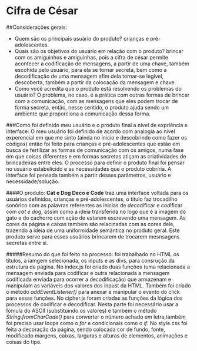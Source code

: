 # Cifra de César

##Considerações gerais:
* Quem são os principais usuário do produto? crianças e pré-adolescentes.
* Quais são os objetivos do usuário em relação com o produto? brincar com os amiguinhos e amiguinhas, pois a cifra de césar permite acontecer a codificação de mensagens, a partir de uma chave, também escohida pelo usuário, para ela se tornar secreta, bem como a decodificação de uma mensagem afim dela tornar-se legível, descoberta, também a partir da colocação da mensagem e chave. 
* Como você acredita que o produto está resolvendo os problemas do usuário? O problema, no caso, é a prática com outras formas de brincar com a comunicação, com as mensagens que eles podem trocar de forma secreta, então, nesse sentido, o produto ajuda sendo um ambiente que proporciona a comunicação dessa forma. 

###Como foi definido meu usuário e o produto final a nível de expriência e interface:
O meu usuário foi definido de acordo com analogia ao nível experencial em que me sinto (ainda no ínicio e descobrindo como fazer os códigos) então foi feito para crianças e pré-adolescentes que estão em busca de fertilizar as formas de comunicação com os amigos, numa fase em que coisas diferentes e em formas secretas atiçam as criatividades de brincadeiras entre eles. O processo para definir o produto final foi pensar no usuário estabelicido e as necessidades que o produto cobriria. A interface foi pensada também a partir desses parâmetros, usuário e necessidade/solução.
 
####O produto: 
**Cat e Dog Deco e Code** traz uma interface voltada para os usuários definidos, crianças e pré-adolescentes, o título faz trocadilho sonórico com as palavras referentes as inicias de *deco*dificar e *cod*ificar com *cat e dog*, assim como a ideia transferida no logo que é a imagem do gato e do cachorro com ação de estarem escrevendo uma mensagem. As cores da página e caixas também são relacinadas com as cores dele, trazendo a ideia de uma uniformidade semântica no produto geral. Este produto serve para esses usuários brincarem de trocarem mesnsagens secretas entre si. 

#####Resumo do que foi feito no processo:
foi trabalhado no HTML os títulos, a iamgem selecionada, os inputs e as divs, para consrução da estrutura da página. No index.js foi criado duas funções (uma relacionada a mensagem enviada para codificar e outra relacionada a mensagem codificada enviada para ocorrer a decodificação) que armazenam e manipulam as variáveis dos valores dos inpust da HTML. Também foi criado o método *addEventListener()* para anexar e manipular o evento do click para essas funções. No cipher.js foram criadas as funções da lógica dos processos de codificar e decodificar. Nesta parte foi necessário usar a fómula do ASCII (substituindo os valores) e também o método *String.fromCharCode()* para converter o número achado em letra,também foi preciso usar loops como o *for* e condicionais como o *if*. No style.css foi feita a decoração da página, sendo colocada cor de fundo, fonte, modificado margens, caixas, larguras e alturas de elementos, animações e coisas do tipo.  
